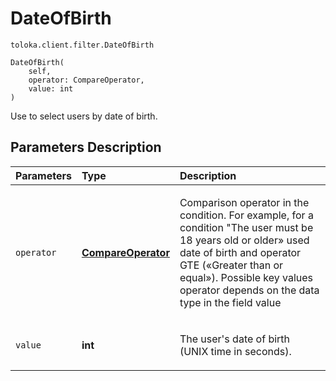 # DateOfBirth
`toloka.client.filter.DateOfBirth`

```
DateOfBirth(
    self,
    operator: CompareOperator,
    value: int
)
```

Use to select users by date of birth.

## Parameters Description

| Parameters | Type | Description |
| :----------| :----| :-----------|
`operator`|**[CompareOperator](toloka.client.primitives.operators.CompareOperator.md)**|<p>Comparison operator in the condition. For example, for a condition &quot;The user must be 18 years old or older» used date of birth and operator GTE («Greater than or equal»). Possible key values operator depends on the data type in the field value</p>
`value`|**int**|<p>The user&#x27;s date of birth (UNIX time in seconds).</p>

